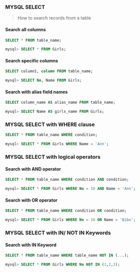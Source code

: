 ### MYSQL SELECT 
> How to search records from a table
#### **Search all columns**
```sql
SELECT * FROM table_name;
```
```sql
mysql> SELECT * FROM Girls;
```
#### **Search specific columns**
```sql
SELECT column1, column FROM table_name;
```
```sql
mysql> SELECT No, Name FROM Girls;
```
#### **Search with alias field names**
```sql
SELECT column_name AS alias_name FROM table_name;
```
```sql
mysql> SELECT Name AS girls_name FROM Girls;
```

### MYSQL SELECT with WHERE clause 
```sql
SELECT * FROM table_name WHERE condition;
```
```sql
mysql> SELECT * FROM Girls WHERE Name = 'Ann';
```

### MYSQL SELECT with logical operators
#### **Search with AND operator**
```sql
SELECT * FROM table_name WHERE condition AND condition;
```
```sql
mysql> SELECT * FROM Girls WHERE No = 10 AND Name = 'Ann';
```
#### **Search with OR operator**
```sql
SELECT * FROM table_name WHERE condition OR condition;
```
```sql
mysql> SELECT * FROM Girls WHERE No = 10 OR Name = 'Bibo';
```
### MYSQL SELECT with IN/ NOT IN Keywords
#### **Search with IN Keyword**
```sql
SELECT * FROM table_name WHERE table_name NOT IN (...);
```
```sql
mysql> SELECT * FROM Girls WHERE No NOT IN (1,2,3);
```



